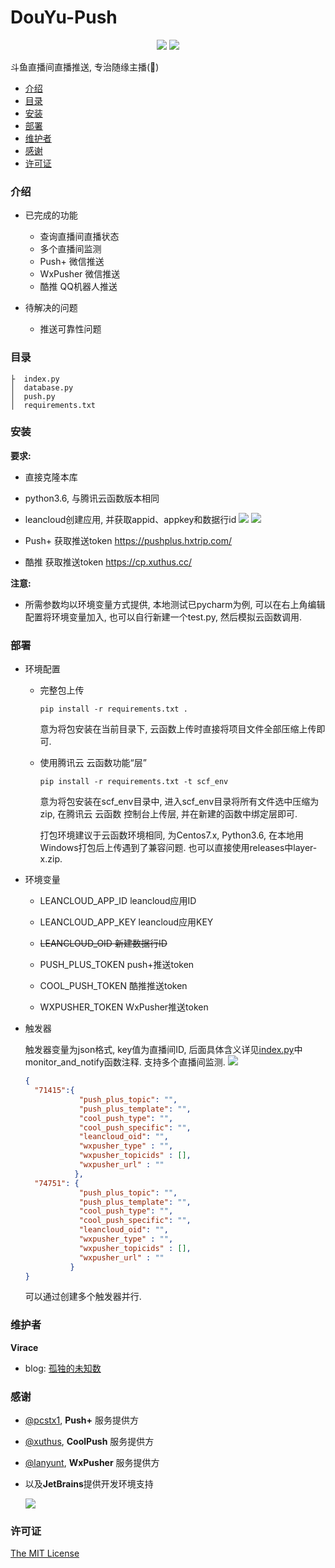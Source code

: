 # DouYu-Push

<p align="center">
<img src="https://img.shields.io/badge/python-3.6-blue">
<img src="https://img.shields.io/github/license/Virace/douyu-push?color=%234c1&style=flat-square">
</p>



斗鱼直播间直播推送, 专治随缘主播(🐶)

- [介绍](#介绍)
- [目录](#目录)
- [安装](#安装)
- [部署](#部署)
- [维护者](#维护者)
- [感谢](#感谢)
- [许可证](#许可证)

### 介绍

- 已完成的功能
    - 查询直播间直播状态
    - 多个直播间监测
    - Push+ 微信推送
    - WxPusher 微信推送
    - 酷推 QQ机器人推送


- 待解决的问题
    - 推送可靠性问题

### 目录

```
├  index.py
│  database.py
│  push.py
│  requirements.txt
```

### 安装

**要求:**

- 直接克隆本库
- python3.6, 与腾讯云函数版本相同
- leancloud创建应用, 并获取appid、appkey和数据行id
  ![](https://tva1.sinaimg.cn/large/008aYkguly1gnt4j0xp6dj31n315vn4o.jpg)
  ![](https://tva1.sinaimg.cn/large/008aYkguly1gnt4j0wu5sj323s0ysgr1.jpg)

- Push+ 获取推送token https://pushplus.hxtrip.com/
- 酷推 获取推送token https://cp.xuthus.cc/

**注意:**

- 所需参数均以环境变量方式提供, 本地测试已pycharm为例, 可以在右上角编辑配置将环境变量加入, 也可以自行新建一个test.py, 然后模拟云函数调用.

### 部署

- 环境配置
    - 完整包上传
      ```shell
      pip install -r requirements.txt .    
      ```
      意为将包安装在当前目录下, 云函数上传时直接将项目文件全部压缩上传即可.
    - 使用腾讯云 云函数功能“层”
      ```shell
      pip install -r requirements.txt -t scf_env    
      ```
      意为将包安装在scf_env目录中, 进入scf_env目录将所有文件选中压缩为zip, 在腾讯云 云函数 控制台上传层, 并在新建的函数中绑定层即可.
      
      打包环境建议于云函数环境相同, 为Centos7.x, Python3.6, 在本地用Windows打包后上传遇到了兼容问题. 也可以直接使用releases中layer-x.zip.


- 环境变量
    - LEANCLOUD_APP_ID leancloud应用ID
    - LEANCLOUD_APP_KEY leancloud应用KEY

    - ~~LEANCLOUD_OID 新建数据行ID~~
    - PUSH_PLUS_TOKEN push+推送token
    - COOL_PUSH_TOKEN 酷推推送token
    - WXPUSHER_TOKEN WxPusher推送token

- 触发器

  触发器变量为json格式, key值为直播间ID, 后面具体含义详见[index.py](index.py#L116)中monitor_and_notify函数注释. 支持多个直播间监测.
  ![](https://tva1.sinaimg.cn/large/008aYkguly1gntwi6jyk2j30su0jiabh.jpg)
  ```json
  {
    "71415":{
              "push_plus_topic": "",
              "push_plus_template": "",
              "cool_push_type": "",
              "cool_push_specific": "",
              "leancloud_oid": "",
              "wxpusher_type" : "",
              "wxpusher_topicids" : [],
              "wxpusher_url" : ""
             },
    "74751": {
              "push_plus_topic": "",
              "push_plus_template": "",
              "cool_push_type": "",
              "cool_push_specific": "",
              "leancloud_oid": "",
              "wxpusher_type" : "",
              "wxpusher_topicids" : [],
              "wxpusher_url" : ""
            }
  }
  ```
  可以通过创建多个触发器并行.

### 维护者

**Virace**

- blog: [孤独的未知数](https://x-item.com)

### 感谢

- [@pcstx1](http://pushplus.hxtrip.com/), **Push+** 服务提供方
- [@xuthus](https://cp.xuthus.cc/), **CoolPush** 服务提供方
- [@lanyunt](https://wxpusher.zjiecode.com/), **WxPusher** 服务提供方
- 以及**JetBrains**提供开发环境支持

  <a href="https://www.jetbrains.com/?from=kratos-pe" target="_blank"><img src="https://cdn.jsdelivr.net/gh/virace/kratos-pe@main/jetbrains.svg"></a>

### 许可证

[The MIT License](LICENSE)